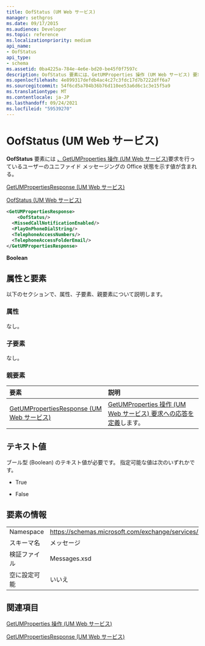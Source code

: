 ```yaml
---
title: OofStatus (UM Web サービス)
manager: sethgros
ms.date: 09/17/2015
ms.audience: Developer
ms.topic: reference
ms.localizationpriority: medium
api_name:
- OofStatus
api_type:
- schema
ms.assetid: 0ba4225a-784e-4e6e-bd20-be45f0f7597c
description: OofStatus 要素には、GetUMProperties 操作 (UM Web サービス) 要求を行っているユーザーのユニファイド メッセージングが Office から外れる状態を示す値が含まれている。
ms.openlocfilehash: 4e899317defdb4ac4c27c3fdc17d7b7222dff6a7
ms.sourcegitcommit: 54f6cd5a704b36b76d110ee53a6d6c1c3e15f5a9
ms.translationtype: MT
ms.contentlocale: ja-JP
ms.lasthandoff: 09/24/2021
ms.locfileid: "59539270"
---
```

# <a name="oofstatus-um-web-service"></a>OofStatus (UM Web サービス)

**OofStatus** 要素には [、GetUMProperties 操作 (UM Web サービス)](getumproperties-operation-um-web-service.md)要求を行っているユーザーのユニファイド メッセージングの Office 状態を示す値が含まれる。 
  
[GetUMPropertiesResponse (UM Web サービス)](getumpropertiesresponse-um-web-service.md)
  
[OofStatus (UM Web サービス)](oofstatus-um-web-service.md)
  
```xml
<GetUMPropertiesResponse>
    <OofStatus/>
  <MissedCallNotificationEnabled/>
  <PlayOnPhoneDialString/>
  <TelephoneAccessNumbers/>
  <TelephoneAccessFolderEmail/>
</GetUMPropertiesResponse>
```

 **Boolean**
## <a name="attributes-and-elements"></a>属性と要素

以下のセクションで、属性、子要素、親要素について説明します。
  
### <a name="attributes"></a>属性

なし。
  
### <a name="child-elements"></a>子要素

なし。
  
### <a name="parent-elements"></a>親要素

|**要素**|**説明**|
|:-----|:-----|
|[GetUMPropertiesResponse (UM Web サービス)](getumpropertiesresponse-um-web-service.md) <br/> |[GetUMProperties 操作 (UM Web サービス) 要求への応答を定義](getumproperties-operation-um-web-service.md)します。  <br/> |
   
## <a name="text-value"></a>テキスト値

ブール型 (Boolean) のテキスト値が必要です。 指定可能な値は次のいずれかです。
  
- True
    
- False
    
## <a name="element-information"></a>要素の情報

|||
|:-----|:-----|
|Namespace  <br/> |https://schemas.microsoft.com/exchange/services/2006/messages  <br/> |
|スキーマ名  <br/> |メッセージ  <br/> |
|検証ファイル  <br/> |Messages.xsd  <br/> |
|空に設定可能  <br/> |いいえ  <br/> |
   
## <a name="see-also"></a>関連項目



[GetUMProperties 操作 (UM Web サービス)](getumproperties-operation-um-web-service.md)
  
[GetUMPropertiesResponse (UM Web サービス)](getumpropertiesresponse-um-web-service.md)

